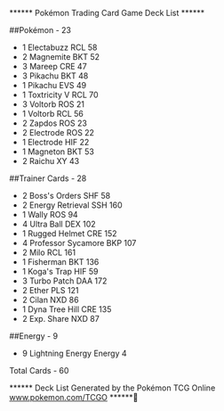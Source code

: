 ****** Pokémon Trading Card Game Deck List ******

##Pokémon - 23

* 1 Electabuzz RCL 58
* 2 Magnemite BKT 52
* 3 Mareep CRE 47
* 3 Pikachu BKT 48
* 1 Pikachu EVS 49
* 1 Toxtricity V RCL 70
* 3 Voltorb ROS 21
* 1 Voltorb RCL 56
* 2 Zapdos ROS 23
* 2 Electrode ROS 22
* 1 Electrode HIF 22
* 1 Magneton BKT 53
* 2 Raichu XY 43

##Trainer Cards - 28

* 2 Boss's Orders SHF 58
* 2 Energy Retrieval SSH 160
* 1 Wally ROS 94
* 4 Ultra Ball DEX 102
* 1 Rugged Helmet CRE 152
* 4 Professor Sycamore BKP 107
* 2 Milo RCL 161
* 1 Fisherman BKT 136
* 1 Koga's Trap HIF 59
* 3 Turbo Patch DAA 172
* 2 Ether PLS 121
* 2 Cilan NXD 86
* 1 Dyna Tree Hill CRE 135
* 2 Exp. Share NXD 87

##Energy - 9

* 9 Lightning Energy Energy 4

Total Cards - 60

****** Deck List Generated by the Pokémon TCG Online www.pokemon.com/TCGO ******  ＀
